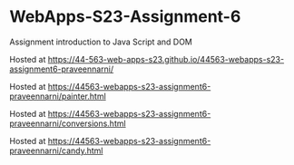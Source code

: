 
# WebApps-S23-Assignment-6
Assignment introduction to Java Script and DOM

Hosted at <https://44-563-web-apps-s23.github.io/44563-webapps-s23-assignment6-praveennarni/>

Hosted at <https://44563-webapps-s23-assignment6-praveennarni/painter.html>

Hosted at <https://44563-webapps-s23-assignment6-praveennarni/conversions.html>

Hosted at <https://44563-webapps-s23-assignment6-praveennarni/candy.html>


